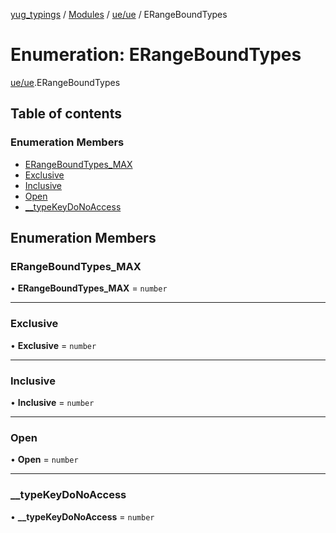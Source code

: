 [yug_typings](../README.md) / [Modules](../modules.md) / [ue/ue](../modules/ue_ue.md) / ERangeBoundTypes

# Enumeration: ERangeBoundTypes

[ue/ue](../modules/ue_ue.md).ERangeBoundTypes

## Table of contents

### Enumeration Members

- [ERangeBoundTypes\_MAX](ue_ue.ERangeBoundTypes.md#erangeboundtypes_max)
- [Exclusive](ue_ue.ERangeBoundTypes.md#exclusive)
- [Inclusive](ue_ue.ERangeBoundTypes.md#inclusive)
- [Open](ue_ue.ERangeBoundTypes.md#open)
- [\_\_typeKeyDoNoAccess](ue_ue.ERangeBoundTypes.md#__typekeydonoaccess)

## Enumeration Members

### ERangeBoundTypes\_MAX

• **ERangeBoundTypes\_MAX** = `number`

___

### Exclusive

• **Exclusive** = `number`

___

### Inclusive

• **Inclusive** = `number`

___

### Open

• **Open** = `number`

___

### \_\_typeKeyDoNoAccess

• **\_\_typeKeyDoNoAccess** = `number`
